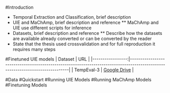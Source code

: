 #Introduction
* Temporal Extraction and Classification, brief description
* UIE and MaChAmp, brief description and reference
** MaChAmp and UIE use different scripts for inference
* Datasets, brief description and reference
** Describe how the datasets are available already converted or can be converted by the reader
* State that the thesis used crossvalidation and for full reproduction it requires many steps

#Finetuned UIE models
| Dataset          | URL                                                 |
|-----------------:|------------------------------------------------------------------------------------------------------------------------------|
| TempEval-3       | [Google Drive](https://drive.google.com/file/d/16cZBawptKC6kTv99AvuHFC3wKGkMfcMg/view?usp=sharing)                                 |


#Data
#Quickstart
#Running UIE Models
#Running MaChAmp Models
#Finetuning Models
